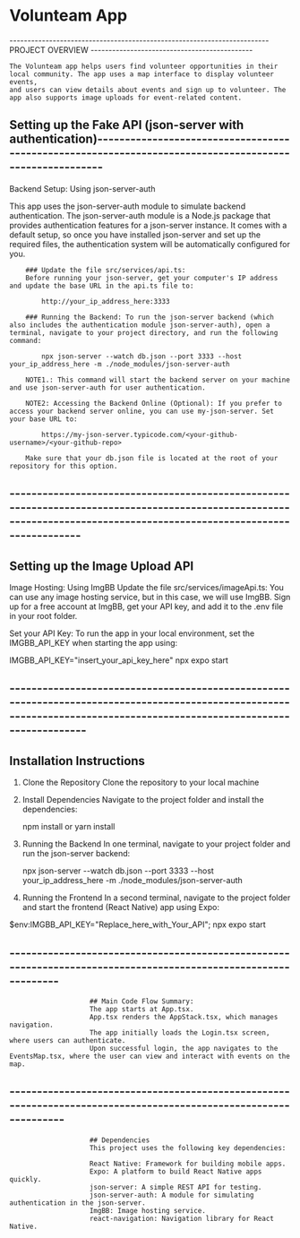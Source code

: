 # Volunteam App

------------------------------------------------------------------------       PROJECT OVERVIEW     ---------------------------------------------

    The Volunteam app helps users find volunteer opportunities in their local community. The app uses a map interface to display volunteer events, 
    and users can view details about events and sign up to volunteer. The app also supports image uploads for event-related content.

## Setting up the Fake API (json-server with authentication)-------------------------------------------------------------------------------------------------------

Backend Setup: Using json-server-auth

This app uses the json-server-auth module to simulate backend authentication. The json-server-auth module is a Node.js package that provides authentication features for a json-server instance. It comes with a default setup, so once you have installed json-server and set up the required files, the authentication system will be automatically configured for you.

        ### Update the file src/services/api.ts:
        Before running your json-server, get your computer's IP address and update the base URL in the api.ts file to:

            http://your_ip_address_here:3333

        ### Running the Backend: To run the json-server backend (which also includes the authentication module json-server-auth), open a terminal, navigate to your project directory, and run the following command:

            npx json-server --watch db.json --port 3333 --host your_ip_address_here -m ./node_modules/json-server-auth

        NOTE1.: This command will start the backend server on your machine and use json-server-auth for user authentication.

        NOTE2: Accessing the Backend Online (Optional): If you prefer to access your backend server online, you can use my-json-server. Set your base URL to:

            https://my-json-server.typicode.com/<your-github-username>/<your-github-repo>

        Make sure that your db.json file is located at the root of your repository for this option.

## ----------------------------------------------------------------------------------------------------------------------------------------------------------------------

## Setting up the Image Upload API
Image Hosting: Using ImgBB
Update the file src/services/imageApi.ts: You can use any image hosting service, but in this case, we will use ImgBB. Sign up for a free account at ImgBB, get your API key, and add it to the .env file in your root folder.

Set your API Key: To run the app in your local environment, set the IMGBB_API_KEY when starting the app using:

IMGBB_API_KEY="insert_your_api_key_here" npx expo start

## -----------------------------------------------------------------------------------------------------------------------------------------------------------------------

## Installation Instructions
1. Clone the Repository
Clone the repository to your local machine

2. Install Dependencies
Navigate to the project folder and install the dependencies:

    npm install
    or
    yarn install

3. Running the Backend
In one terminal, navigate to your project folder and run the json-server backend:

    npx json-server --watch db.json --port 3333 --host your_ip_address_here -m ./node_modules/json-server-auth

4. Running the Frontend
In a second terminal, navigate to the project folder and start the frontend (React Native) app using Expo:

$env:IMGBB_API_KEY="Replace_here_with_Your_API"; npx expo start

## ---------------------------------------------------------------------------------------------------------------

                        ## Main Code Flow Summary:
                        The app starts at App.tsx.
                        App.tsx renders the AppStack.tsx, which manages navigation.
                        The app initially loads the Login.tsx screen, where users can authenticate.
                        Upon successful login, the app navigates to the EventsMap.tsx, where the user can view and interact with events on the map.

## ----------------------------------------------------------------------------------------------------------------

                        ## Dependencies
                        This project uses the following key dependencies:

                        React Native: Framework for building mobile apps.
                        Expo: A platform to build React Native apps quickly.
                        json-server: A simple REST API for testing.
                        json-server-auth: A module for simulating authentication in the json-server.
                        ImgBB: Image hosting service.
                        react-navigation: Navigation library for React Native.



